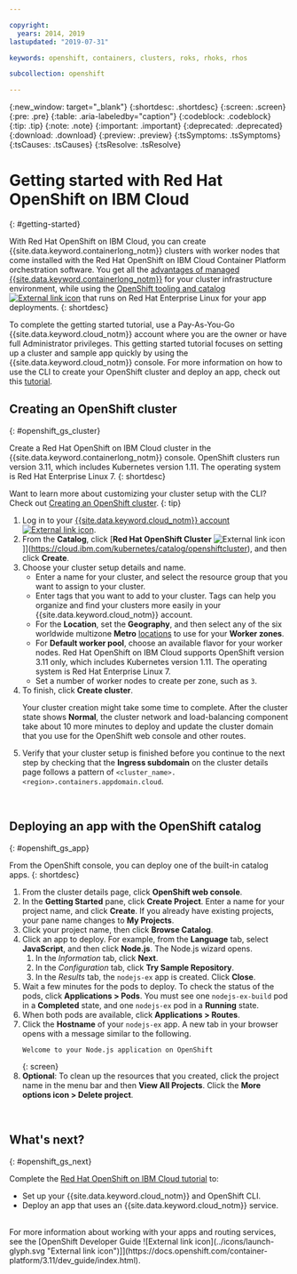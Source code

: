 ```yaml
---

copyright:
  years: 2014, 2019
lastupdated: "2019-07-31"

keywords: openshift, containers, clusters, roks, rhoks, rhos

subcollection: openshift

---
```


{:new_window: target="_blank"}
{:shortdesc: .shortdesc}
{:screen: .screen}
{:pre: .pre}
{:table: .aria-labeledby="caption"}
{:codeblock: .codeblock}
{:tip: .tip}
{:note: .note}
{:important: .important}
{:deprecated: .deprecated}
{:download: .download}
{:preview: .preview}
{:tsSymptoms: .tsSymptoms}
{:tsCauses: .tsCauses}
{:tsResolve: .tsResolve}

# Getting started with Red Hat OpenShift on IBM Cloud
{: #getting-started}

With Red Hat OpenShift on IBM Cloud, you can create {{site.data.keyword.containerlong_notm}} clusters with worker nodes that come installed with the Red Hat OpenShift on IBM Cloud Container Platform orchestration software. You get all the [advantages of managed {{site.data.keyword.containerlong_notm}}](/docs/containers?topic=containers-responsibilities_iks) for your cluster infrastructure environment, while using the [OpenShift tooling and catalog ![External link icon](../icons/launch-glyph.svg "External link icon")](https://docs.openshift.com/container-platform/3.11/welcome/index.html) that runs on Red Hat Enterprise Linux for your app deployments.
{: shortdesc}

To complete the getting started tutorial, use a Pay-As-You-Go {{site.data.keyword.cloud_notm}} account where you are the owner or have full Administrator privileges. This getting started tutorial focuses on setting up a cluster and sample app quickly by using the {{site.data.keyword.cloud_notm}} console. For more information on how to use the CLI to create your OpenShift cluster and deploy an app, check out this [tutorial](/docs/openshift?topic=openshift-openshift_tutorial).

## Creating an OpenShift cluster
{: #openshift_gs_cluster}

Create a Red Hat OpenShift on IBM Cloud cluster in the {{site.data.keyword.containerlong_notm}} console. OpenShift clusters run version 3.11, which includes Kubernetes version 1.11. The operating system is Red Hat Enterprise Linux 7.
{: shortdesc}

Want to learn more about customizing your cluster setup with the CLI? Check out [Creating an OpenShift cluster](/docs/openshift?topic=openshift-openshift-create-cluster).
{: tip}

1.  Log in to your [{{site.data.keyword.cloud_notm}} account ![External link icon](../icons/launch-glyph.svg "External link icon")](https://cloud.ibm.com/).
2.  From the **Catalog**, click [**Red Hat OpenShift Cluster** ![External link icon](../icons/launch-glyph.svg "External link icon")]](https://cloud.ibm.com/kubernetes/catalog/openshiftcluster), and then click **Create**.
3.  Choose your cluster setup details and name.
    *   Enter a name for your cluster, and select the resource group that you want to assign to your cluster. 
    *   Enter tags that you want to add to your cluster. Tags can help you organize and find your clusters more easily in your  {{site.data.keyword.cloud_notm}} account. 
    *   For the **Location**, set the **Geography**, and then select any of the six worldwide multizone **Metro** [locations](/docs/openshift?topic=openshift-regions-and-zones) to use for your **Worker zones**.
    *   For **Default worker pool**, choose an available flavor for your worker nodes. Red Hat OpenShift on IBM Cloud supports OpenShift version 3.11 only, which includes Kubernetes version 1.11. The operating system is Red Hat Enterprise Linux 7.
    *   Set a number of worker nodes to create per zone, such as `3`.
4.  To finish, click **Create cluster**.<p class="note">Your cluster creation might take some time to complete. After the cluster state shows **Normal**, the cluster network and load-balancing component take about 10 more minutes to deploy and update the cluster domain that you use for the OpenShift web console and other routes. </p>
5.  Verify that your cluster setup is finished before you continue to the next step by checking that the **Ingress subdomain** on the cluster details page follows a pattern of `<cluster_name>.<region>.containers.appdomain.cloud`.

<br />


## Deploying an app with the OpenShift catalog
{: #openshift_gs_app}

From the OpenShift console, you can deploy one of the built-in catalog apps.
{: shortdesc}

1.  From the cluster details page, click **OpenShift web console**.
2.  In the **Getting Started** pane, click **Create Project**. Enter a name for your project name, and click **Create**. If you already have existing projects, your pane name changes to **My Projects**. 
3.  Click your project name, then click **Browse Catalog**.
4.  Click an app to deploy. For example, from the **Language** tab, select **JavaScript**, and then click **Node.js**. The Node.js wizard opens.
    1.  In the *Information* tab, click **Next**.
    2.  In the *Configuration* tab, click **Try Sample Repository**.
    3.  In the *Results* tab, the `nodejs-ex` app is created. Click **Close**.
5.  Wait a few minutes for the pods to deploy. To check the status of the pods, click **Applications > Pods**. You must see one `nodejs-ex-build` pod in a **Completed** state, and one `nodejs-ex` pod in a **Running** state. 
6.  When both pods are available, click **Applications > Routes**.
7.  Click the **Hostname** of your `nodejs-ex` app. A new tab in your browser opens with a message similar to the following.
    ```
    Welcome to your Node.js application on OpenShift
    ```
    {: screen}
8.  **Optional**: To clean up the resources that you created, click the project name in the menu bar and then **View All Projects**. Click the **More options icon > Delete project**.

<br />


## What's next?
{: #openshift_gs_next}

Complete the [Red Hat OpenShift on IBM Cloud tutorial](/docs/openshift?topic=openshift-openshift_tutorial) to:
* Set up your {{site.data.keyword.cloud_notm}} and OpenShift CLI.
* Deploy an app that uses an {{site.data.keyword.cloud_notm}} service.

<br>
For more information about working with your apps and routing services, see the [OpenShift Developer Guide ![External link icon](../icons/launch-glyph.svg "External link icon")]](https://docs.openshift.com/container-platform/3.11/dev_guide/index.html).

<br />

